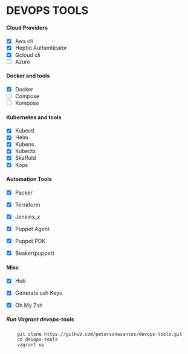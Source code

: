 # DEVOPS TOOLS


#### Cloud Providers
- [x] Aws cli
- [x] Heptio Authenticator
- [x] Gcloud cli
- [ ] Azure

#### Docker and tools
- [x] Docker
- [ ] Compose
- [ ] Kompose

#### Kubernetes and tools
- [x] Kubectl
- [x] Helm
- [x] Kubens
- [x] Kubectx
- [x] Skaffold
- [x] Kops

#### Automation Tools 
- [x] Packer
- [x] Terraform
- [x] Jenkins_x
- [x] Puppet Agent
- [x] Puppet PDK
- [x] Beaker(puppet)


#### Misc
- [x] Hub
- [x] Generate ssh Keys
- [x] Oh My Zsh


##### Run Vagrant devops-tools
```console
    git clone https://github.com/petersonwsantos/devops-tools.git
    cd devops-tools 
    vagrant up
```